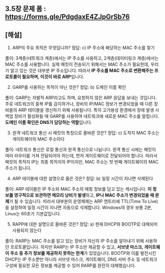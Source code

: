 ## 3.5장 문제 폼 : https://forms.gle/PdgdaxE4ZJpGrSb76

## [해설]

1. ARP의 주요 목적은 무엇입니까?
정답: c) IP 주소에 해당하는 MAC 주소를 찾기

풀이:
3계층(네트워크 계층)에서는 IP 주소를 사용하고, 2계층(데이터링크 계층)에서는 MAC 주소를 사용합니다.
실제 패킷이 전송되기 위해서는 MAC 주소가 필요한데, 우리가 알고 있는 것은 대부분 IP 주소입니다.
따라서 **IP 주소를 MAC 주소로 변환해주는 프로토콜이 필요하며, 이것이 바로 ARP**입니다.

2. GARP를 사용하는 목적이 아닌 것은?
정답: b) 도메인 이름 확인

풀이:
GARP는 자발적 ARP라고도 하며, 요청하지 않은 ARP 응답을 보내는 것입니다. 
주로 네트워크의 중복 IP를 감지하거나, 장비의 IP/MAC 정보가 변경되었을 때 다른 장비들의 ARP 테이블을 갱신하기 위해 사용됩니다. 
특히 고가용성 환경에서 장애 발생 시 백업 장비가 활성화될 때 GARP를 사용하여 네트워크에 새로운 MAC 주소를 알립니다. 
**도메인 이름 확인은 DNS가 담당하는 역할**입니다.

3. 원격 네트워크 통신 시 패킷의 특징으로 올바른 것은?
정답: c) 도착지 MAC 주소는 게이트웨이의 MAC 주소이다

풀이:
네트워크 통신은 로컬 통신과 원격 통신으로 나뉩니다. 
원격 통신 시에는 패킷이 여러 라우터를 거쳐 전달되어야 하는데, 먼저 게이트웨이로 전달되어야 합니다. 
따라서 패킷의 목적지 IP는 최종 목적지의 IP이지만, MAC 주소는 첫 번째 게이트웨이의 MAC 주소가 됩니다.

4. ARP 테이블에 대한 설명으로 옳은 것은?
정답: b) 일정 시간이 지나면 삭제된다

풀이:
ARP 테이블은 IP 주소와 MAC 주소의 매핑 정보를 담고 있는 캐시입니다. 
**이 정보를 영구적으로 보관하면 메모리 낭비가 발생**하고, **IP나 MAC 주소가 변경되었을 때 문제**가 될 수 있습니다. 
따라서 대부분의 운영체제는 ARP 엔트리에 TTL(Time To Live)을 설정하여 일정 시간이 지나면 자동으로 삭제합니다. 
Windows의 경우 보통 2분, Linux는 60초가 기본값입니다.

5. RAPP에 대한 설명으로 올바른 것은?
정답: a) 현재 DHCP와 BOOTP로 대체되어 사용되지 않는다

풀이:
RARP는 MAC 주소를 알고 있는 장비가 자신의 IP 주소를 알아내기 위해 사용하던 프로토콜입니다. 
하지만 RARP는 IP 주소만 제공할 수 있고, **서브넷 마스크, 게이트웨이 주소 등 추가 정보를 제공하지 못하는 한계**가 있었습니다. 
BOOTP와 이를 발전시킨 DHCP는 IP 주소뿐만 아니라 서브넷 마스크, 게이트웨이, DNS 서버 주소 등 네트워크 구성에 필요한 모든 정보를 제공할 수 있어 RARP를 완전히 대체했습니다.
